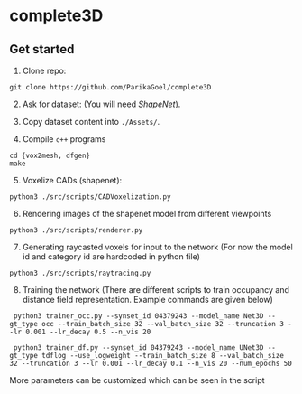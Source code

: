 # complete3D

## Get started

1. Clone repo:

```git clone https://github.com/ParikaGoel/complete3D```

2. Ask for dataset: (You will need *ShapeNet*). 

3. Copy dataset content into `./Assets/`.

4. Compile `c++` programs

```
cd {vox2mesh, dfgen}
make
```

5. Voxelize CADs (shapenet):

```python3 ./src/scripts/CADVoxelization.py```

6. Rendering images of the shapenet model from different viewpoints

``` python3 ./src/scripts/renderer.py ```

7. Generating raycasted voxels for input to the network
(For now the model id and category id are hardcoded in python file)

``` python3 ./src/scripts/raytracing.py ```

8. Training the network
(There are different scripts to train occupancy and distance field representation. Example commands are given below)

``` python3 trainer_occ.py --synset_id 04379243 --model_name Net3D --gt_type occ --train_batch_size 32 --val_batch_size 32 --truncation 3 --lr 0.001 --lr_decay 0.5 --n_vis 20```

``` python3 trainer_df.py --synset_id 04379243 --model_name UNet3D --gt_type tdflog --use_logweight --train_batch_size 8 --val_batch_size 32 --truncation 3 --lr 0.001 --lr_decay 0.1 --n_vis 20 --num_epochs 50```

More parameters can be customized which can be seen in the script

